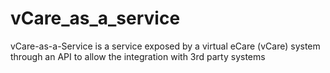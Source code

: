 # vCare_as_a_service
vCare-as-a-Service is a service exposed by a virtual eCare (vCare) system through an API to allow the integration with 3rd party systems
